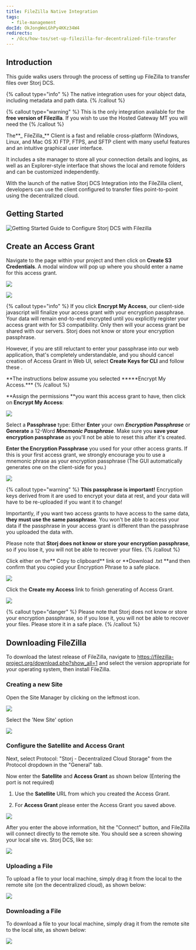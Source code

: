 ```yaml
---
title: FileZilla Native Integration
tags:
  - file-management
docId: OkJongWeLGhPy4KKz34W4
redirects:
  - /dcs/how-tos/set-up-filezilla-for-decentralized-file-transfer
---
```


## Introduction

This guide walks users through the process of setting up FileZilla to transfer files over Storj DCS.

{% callout type="info"  %}
The native integration uses [](docId:Pksf8d0TCLY2tBgXeT18d) for your object data, including metadata and path data.
{% /callout %}

{% callout type="warning"  %}
This is the only integration available for the **free version of Filezilla**. If you wish to use the Hosted Gateway MT you will need the [](docId:APk9353kCNcg5PKRPQ06u)
{% /callout %}

The**_ FileZilla_** Client is a fast and reliable cross-platform (Windows, Linux, and Mac OS X) FTP, FTPS, and SFTP client with many useful features and an intuitive graphical user interface.

It includes a site manager to store all your connection details and logins, as well as an Explorer-style interface that shows the local and remote folders and can be customized independently.

With the launch of the native Storj DCS Integration into the FileZilla client, developers can use the client configured to transfer files point-to-point using the decentralized cloud.

## Getting Started

![Getting Started Guide to Configure Storj DCS with Filezilla](https://link.storjshare.io/raw/jua7rls6hkx5556qfcmhrqed2tfa/docs/images/A3axDH9IIHl-G8gI--gjT_fz.png)

## Create an Access Grant

Navigate to the [](docId:b4-QgUOxVHDHSIWpAf3hG) page within your project and then click on **Create S3 Credentials**. A modal window will pop up where you should enter a name for this access grant.

![](https://link.storjshare.io/raw/jua7rls6hkx5556qfcmhrqed2tfa/docs/images/QNJWifIV1LD34MT6toKSc_s3-credentials.png)

![](https://link.storjshare.io/raw/jua7rls6hkx5556qfcmhrqed2tfa/docs/images/_98VnssVr5Qa2Qa_fQ0t__s3-credentials-2.png)

{% callout type="info"  %}
If you click **Encrypt My Access**, our client-side javascript will finalize your access grant with your encryption passphrase. Your data will remain end-to-end encrypted until you explicitly register your access grant with [](docId:AsyYcUJFbO1JI8-Tu8tW3) for S3 compatibility. Only then will your access grant be shared with our servers. Storj does not know or store your encryption passphrase.

However, if you are still reluctant to enter your passphrase into our web application, that's completely understandable, and you should cancel creation of Access Grant in Web UI, select **Create Keys for CLI** and follow these [](docId:OXSINcFRuVMBacPvswwNU).

**The instructions below assume you selected \*\*\***Encrypt My Access.\*\*\*
{% /callout %}

**Assign the permissions **you want this access grant to have, then click on **Encrypt My Access**:

![](https://link.storjshare.io/raw/jua7rls6hkx5556qfcmhrqed2tfa/docs/images/VDkm74BA40yFm9o4nT1Qf_s3-credentials-3.png)

Select a **Passphrase** type: Either **Enter** your own **_Encryption Passphrase_** or **Generate** a 12-Word **_Mnemonic Passphrase_**. Make sure you **save your encryption passphrase** as you'll not be able to reset this after it's created.

**Enter the Encryption Passphrase** you used for your other access grants. If this is your first access grant, we strongly encourage you to use a mnemonic phrase as your encryption passphrase (The GUI automatically generates one on the client-side for you.)

![](https://link.storjshare.io/raw/jua7rls6hkx5556qfcmhrqed2tfa/docs/images/cjkC2NEfDvsUmM-CjmmWp_s3-credentials-4.png)

{% callout type="warning"  %}
**This passphrase is important!** Encryption keys derived from it are used to encrypt your data at rest, and your data will have to be re-uploaded if you want it to change!

Importantly, if you want two access grants to have access to the same data, **they must use the same passphrase**. You won't be able to access your data if the passphrase in your access grant is different than the passphrase you uploaded the data with.

Please note that **Storj does not know or store your encryption passphrase**, so if you lose it, you will not be able to recover your files.
{% /callout %}

Click either on the** Copy to clipboard** link or **Download .txt **and then confirm that you copied your Encryption Phrase to a safe place.

![](https://link.storjshare.io/raw/jua7rls6hkx5556qfcmhrqed2tfa/docs/images/cRptNujhW_fS5JN-PuxQ9_s3-credentials-5.png)

Click the **Create my Access** link to finish generating of Access Grant.

![](https://link.storjshare.io/raw/jua7rls6hkx5556qfcmhrqed2tfa/docs/images/dqRiMbrR6WZPxAD8SQehA_s3-credentials-6.png)

{% callout type="danger"  %}
Please note that Storj does not know or store your encryption passphrase, so if you lose it, you will not be able to recover your files. Please store it in a safe place.
{% /callout %}

## Downloading FileZilla

To download the latest release of FileZilla, navigate to <https://filezilla-project.org/download.php?show_all=1> and select the version appropriate for your operating system, then install FileZilla.

### Creating a new Site

Open the Site Manager by clicking on the leftmost icon.

![](https://link.storjshare.io/raw/jua7rls6hkx5556qfcmhrqed2tfa/docs/images/ptIx46T-1UVKXUjFN4ogP_filezilla1.png)

Select the 'New Site' option

![](https://link.storjshare.io/raw/jua7rls6hkx5556qfcmhrqed2tfa/docs/images/R_IRpQKcgfDIUbxsBnW7d_image.png)

### Configure the Satellite and Access Grant

Next, select Protocol: "Storj - Decentralized Cloud Storage" from the Protocol dropdown in the "General" tab.&#x20;

Now enter the **Satellite** and **Access Grant** as shown below (Entering the port is not required)

1.  Use the **Satellite** URL from which you created the Access Grant.

2.  For **Access Grant** please enter the Access Grant you saved above.

![](https://link.storjshare.io/raw/jua7rls6hkx5556qfcmhrqed2tfa/docs/images/QfVDo6-BAPCOq85iJqWEJ_image.png)

After you enter the above information, hit the "Connect" button, and FileZilla will connect directly to the remote site. You should see a screen showing your local site vs. Storj DCS, like so:

![](https://link.storjshare.io/raw/jua7rls6hkx5556qfcmhrqed2tfa/docs/images/LKG7hFgbpmSQUM5Ps8GIh_filezilla2.png)

### Uploading a File

To upload a file to your local machine, simply drag it from the local to the remote site (on the decentralized cloud), as shown below:

![](https://link.storjshare.io/raw/jua7rls6hkx5556qfcmhrqed2tfa/docs/images/yC9FAbglEVJ3Ps7eL4Eik_filezilla3.gif)

### Downloading a File

To download a file to your local machine, simply drag it from the remote site to the local site, as shown below:

![](https://link.storjshare.io/raw/jua7rls6hkx5556qfcmhrqed2tfa/docs/images/TvSrHNg6pSIvsXyeKGm2A_filezilla4.gif)

